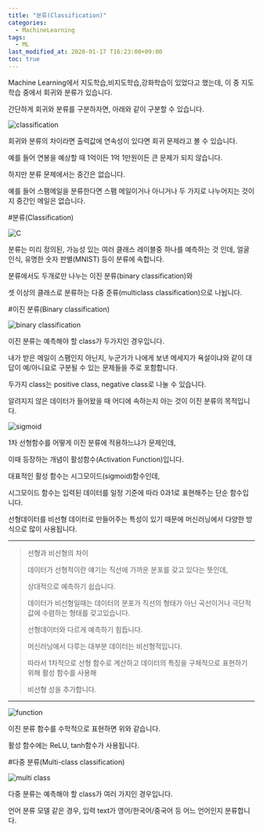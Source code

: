 ```yaml
---
title: "분류(Classification)"
categories: 
  - MachineLearning
tags:
  - ML
last_modified_at: 2020-01-17 T16:23:00+09:00
toc: true
---
```


Machine Learning에서 지도학습,비지도학습,강화학습이 있었다고 했는데,
이 중 지도학습 중에서 회귀와 분류가 있습니다.


간단하게 회귀와 분류를 구분하자면, 아래와 같이 구분할 수 있습니다.

![classification](https://user-images.githubusercontent.com/58400107/148205864-8e62a811-2c9f-4919-88bd-f6c1e6e58ef7.png)


회귀와 분류의 차이라면
출력값에 연속성이 있다면 회귀 문제라고 볼 수 있습니다. 


예를 들어 연봉을 예상할 때 1억이든 1억 1만원이든 큰 문제가 되지 않습니다.


하지만 분류 문제에서는 중간은 없습니다.


예를 들어 스팸메일을 분류한다면 스팸 메일이거나 아니거나 두 가지로 나누어지는 것이지 중간인 메일은 없습니다.

#분류(Classification)

![C](https://user-images.githubusercontent.com/58400107/148205908-1c3f36d6-6e6e-473a-83b5-a4b0ae666723.png)


분류는 미리 정의된, 가능성 있는 여러 클래스 레이블중 하나를 예측하는 것 인데,
얼굴 인식, 유명한 숫자 판별(MNIST) 등이 분류에 속합니다.


분류에서도 두개로만 나누는 이진 분류(binary classification)와

셋 이상의 클래스로 분류하는 다중 준류(multiclass classification)으로 나뉩니다.

#이진 분류(Binary classification)

![binary classification](https://user-images.githubusercontent.com/58400107/148205965-4429e85d-4513-48b8-bb8f-1ad855a44099.png)


이진 분류는 예측해야 할 class가 두가지인 경우입니다.


내가 받은 메일이 스팸인지 아닌지,
누군가가 나에게 보낸 메세지가 욕설이냐와 같이 대답이 예/아니요로 구분될 수 있는 문제들을 주로 포함합니다.


두가지 class는 positive class, negative class로 나눌 수 있습니다.


알려지지 않은 데이터가 들어왔을 때 어디에 속하는지 아는 것이 이진 분류의 목적입니다.

![sigmoid](https://user-images.githubusercontent.com/58400107/148206022-d0c710c8-d856-42ea-8ff4-f2057c55f784.png)



1차 선형함수를 어떻게 이진 분류에 적용하느냐가 문제인데,


이때 등장하는 개념이 활성함수(Activation Function)입니다. 


대표적인 활성 함수는 시그모이드(sigmoid)함수인데,


시그모이드 함수는 입력된 데이터를 일정 기준에 따라 0과1로 표현해주는 단순 함수입니다.


선형데이터를 비선형 데이터로 만들어주는 특성이 있기 때문에 머신러닝에서 다양한 방식으로 많이 사용됩니다.

---

> 선형과 비선형의 차이
>
>
> 데이터가 선형적이란 얘기는 직선에 가까운 분포를 갖고 있다는 뜻인데, 
>
>
> 상대적으로 예측하기 쉽습니다.
>
>
> 데이터가 비선형일때는 데이터의 분포가 직선의 형태가 아닌 곡선이거나 극단적 값에 수렴하는 형태를 갖고있습니다.
>
>
> 선형데이터와 다르게 예측하기 힘듭니다.
>
>
> 머신러닝에서 다루는 대부분 데이터는 비선형적입니다.
>
>
> 따라서 1차적으로 선형 함수로 계산하고 데이터의 특징을 구체적으로 표현하기 위해 활성 함수를 사용해
>
>
> 비선형 성을 추가합니다.

---

![function](https://user-images.githubusercontent.com/58400107/148206132-ff56f24b-b3d2-4b3d-8285-8cfc2246e6d1.png)


이진 분류 함수를 수학적으로 표현하면 위와 같습니다.


활성 함수에는 ReLU, tanh함수가 사용됩니다.



#다중 분류(Multi-class classification)

![multi class](https://user-images.githubusercontent.com/58400107/148206177-28917633-e14e-4917-960f-4826ddae4630.png)


다중 분류는 예측해야 할 class가 여러 가지인 경우입니다.


언어 분류 모델 같은 경우, 입력 text가 영어/한국어/중국어 등 어느 언어인지 분류합니다.


